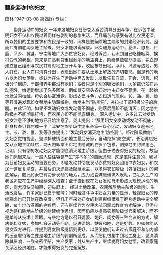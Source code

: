 ### 翻身运动中的妇女
田林
1947-03-08
第2版()
专栏：

　　翻身运动中的妇女
    一年来各地妇女纷纷卷入诉苦清算分田斗争，在诉苦中证明妇女不仅和农民过着同样被剥削的悲惨生活，而且痛苦的感受有时比农民还深。所以她们的主要要求和农民是一致的，同样是要解除地主阶级的封建经济剥削。因而只有彻底消灭地主阶级，妇女才能求得解放。此次翻身运动中，夏津、恩县、巨鹿、平乡、冀县、宁南等地广大赤贫农妇女，经过诉苦，认识到自己吃糠咽菜、挨打受气的老根，原来是在高利贷重租剥削的地主身上，阶级觉悟顿形提高，并立即建立自己组织与农民并肩对地主展开斗争，收回被夺田地。浮山、济源等边地，男人打仗，女人在村清算分田，表现出她们要从土地上解放的迫切要求。但是有的地方以为妇女落后，或认为在生产运动中再去发动，以致任其自流，开会、诉苦、积极分子训练、干部培养中都没有她们；或者只是个别的吸收她们，大多数仍站在运动圈外，给运动增加了许多困难。例如武安店头农妇对地主妇女不警惕，在一起抬水做活闲拉扯，将农会秘密泄露，形成农民斗争，农妇透气现象。长、潞、襄、黎等县普遍发现妇女替地主隐藏赃物，给地主当“防空洞”，并拉扯干部积极分子的后腿。由此证明，如果不发动妇女或发动得不彻底，则落后层即不能消灭；因之地主阶级亦不能彻底打垮，而农民亦即不能彻底翻身。
    深入运动中，许多过去对发动妇女注意不够的地方已开始注意了。尧山提出：“那里妇女没发动或发动不彻底，翻身检查只算完成一半。”武安在查阶级中提出全家一条心运动，发动妇女追击地主。长、潞、襄、黎等县亦提出：“发动妇女消灭地主‘防空洞’”。经过阶级教育广大妇女觉悟提高，坚决撕破情面和地主最后分家，自动挖掉“防空洞”。长治苏店妇女认识地主阴谋后，两天内即拿出给地主隐藏的百多个包袱，割掉地主封建尾巴。证明，只有彻的发动妇女才能彻底消灭地主阶级。但由于过去对妇女的轻视，故当她们刚起来后，一般人往往容易产生“差不多”的自满思想，这是值得注意的，我以为目前妇女运动的首要任务，即是发动并彻底发动赤贫穷妇女团结中农妇女，和农民一道反复清查，并最后消灭遗漏及隐蔽地主，以求得农民阶级（包括妇女）的彻底解放。因此妇女已有初步发动的地方，应力戒自满继续深入发动，已进入生产的老区亦应在生产中继续深入检查；至于直到现在妇女发动尚未形成大规模运动的地区，则尤须快马加鞭，迎头赶上。
    经过土地改革，农民解除地主阶级的剥削，生活改善后，许多家庭已趋于和睦；同时经过斗争中妇女力量的显示，轻视妇女的传统观念也已开始在改变着。但几千年来对妇女的封建束缚很难于翻身运动中完全解除，故土地改革彻的完成后，还应继续作为农民内部问题以教育方式解决，但仍应视为是扫除地主阶级的封建统治思想，因而仍应以提高农民阶级觉悟来解决，而不是单纯从技术上着眼。有些地方是以召开婆婆、媳妇、闺女等三种会议的方式，解决媳妇穿衣，参加社会活动等问题，促进婆媳、姑嫂和睦，这是好的。但如果能从男女双方进行，并提到高度阶级觉悟则更好，以便使他们认识过去家庭不和与内部的压迫虐待等主要是地主阶级的剥削所造成，从而把仇恨集中到地主身上，坚决清除其影响，一致亲密团结，生产发家；并从生产中，继续提高妇女觉悟，改善家庭关系及经济地位，才能求得妇女的完全解放。
